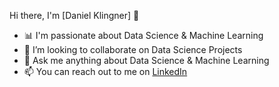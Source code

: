 Hi there, I'm [Daniel Klingner] 👋

 - 📊 I'm passionate about Data Science & Machine Learning
 - 🤝 I’m looking to collaborate on Data Science Projects
 - 💬 Ask me anything about Data Science & Machine Learning
 - 📫 You can reach out to me on [LinkedIn](https://www.linkedin.com/in/https://www.linkedin.com/in/daniel-klingner-sne-or-b47b6a1b3/)
